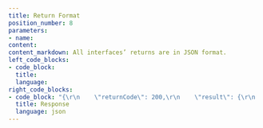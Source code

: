 ```yaml
---
title: Return Format
position_number: 8
parameters:
- name:
content:
content_markdown: All interfaces’ returns are in JSON format.
left_code_blocks:
- code_block:
  title:
  language:
right_code_blocks:
- code_block: "{\r\n    \"returnCode\": 200,\r\n    \"result\": {\r\n        \"serverTime\": 1636612706739\r\n    },\r\n    \"msgInfo\": \"Success.\"\r\n    \"error\": null,\r\n}"
  title: Response
  language: json
---
```

